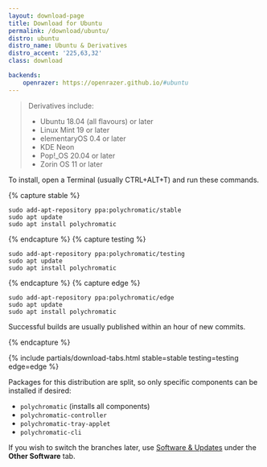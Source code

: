 ```yaml
---
layout: download-page
title: Download for Ubuntu
permalink: /download/ubuntu/
distro: ubuntu
distro_name: Ubuntu & Derivatives
distro_accent: '225,63,32'
class: download

backends:
    openrazer: https://openrazer.github.io/#ubuntu
---
```


> Derivatives include:
>
> * Ubuntu 18.04 (all flavours) or later
> * Linux Mint 19 or later
> * elementaryOS 0.4 or later
> * KDE Neon
> * Pop!_OS 20.04 or later
> * Zorin OS 11 or later
>

To install, open a Terminal (usually CTRL+ALT+T) and run these commands.

{% capture stable %}

```
sudo add-apt-repository ppa:polychromatic/stable
sudo apt update
sudo apt install polychromatic
```


{% endcapture %}
{% capture testing %}

```
sudo add-apt-repository ppa:polychromatic/testing
sudo apt update
sudo apt install polychromatic
```

{% endcapture %}
{% capture edge %}

```
sudo add-apt-repository ppa:polychromatic/edge
sudo apt update
sudo apt install polychromatic
```

Successful builds are usually published within an hour of new commits.

{% endcapture %}

{% include partials/download-tabs.html
    stable=stable
    testing=testing
    edge=edge
%}

Packages for this distribution are split, so only specific components
can be installed if desired:

* `polychromatic` (installs all components)
* `polychromatic-controller`
* `polychromatic-tray-applet`
* `polychromatic-cli`

If you wish to switch the branches later, use [Software & Updates](https://wiki.ubuntu.com/SoftwareAndUpdatesSettings)
under the **Other Software** tab.
